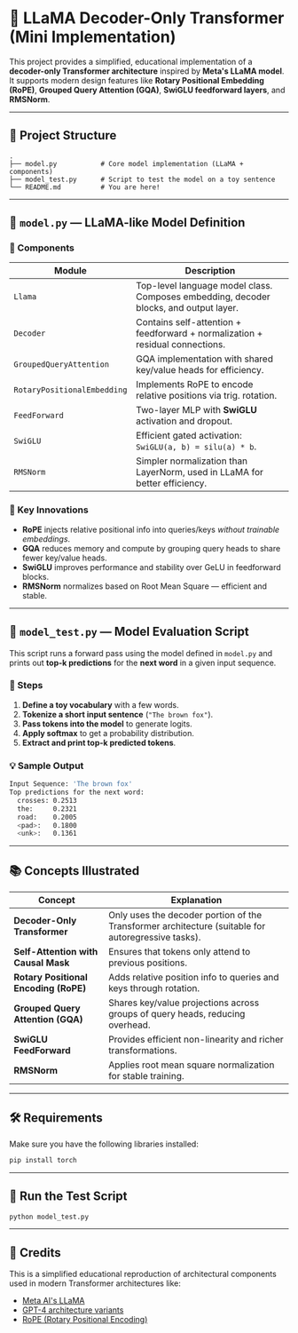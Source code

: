 # 🦙 LLaMA Decoder-Only Transformer (Mini Implementation)

This project provides a simplified, educational implementation of a **decoder-only Transformer architecture** inspired by **Meta's LLaMA model**. It supports modern design features like **Rotary Positional Embedding (RoPE)**, **Grouped Query Attention (GQA)**, **SwiGLU feedforward layers**, and **RMSNorm**.

---

## 📁 Project Structure

```text
.
├── model.py           # Core model implementation (LLaMA + components)
├── model_test.py      # Script to test the model on a toy sentence
└── README.md          # You are here!
```

---

## 🧠 `model.py` — LLaMA-like Model Definition

### 🔧 Components

| Module                      | Description                                                                           |
| --------------------------- | ------------------------------------------------------------------------------------- |
| `Llama`                     | Top-level language model class. Composes embedding, decoder blocks, and output layer. |
| `Decoder`                   | Contains self-attention + feedforward + normalization + residual connections.         |
| `GroupedQueryAttention`     | GQA implementation with shared key/value heads for efficiency.                        |
| `RotaryPositionalEmbedding` | Implements RoPE to encode relative positions via trig. rotation.                      |
| `FeedForward`               | Two-layer MLP with **SwiGLU** activation and dropout.                                 |
| `SwiGLU`                    | Efficient gated activation: `SwiGLU(a, b) = silu(a) * b`.                             |
| `RMSNorm`                   | Simpler normalization than LayerNorm, used in LLaMA for better efficiency.            |

### 🧱 Key Innovations

* **RoPE** injects relative positional info into queries/keys *without trainable embeddings*.
* **GQA** reduces memory and compute by grouping query heads to share fewer key/value heads.
* **SwiGLU** improves performance and stability over GeLU in feedforward blocks.
* **RMSNorm** normalizes based on Root Mean Square — efficient and stable.

---

## 🧪 `model_test.py` — Model Evaluation Script

This script runs a forward pass using the model defined in `model.py` and prints out **top-k predictions** for the **next word** in a given input sequence.

### 🔄 Steps

1. **Define a toy vocabulary** with a few words.
2. **Tokenize a short input sentence** (`"The brown fox"`).
3. **Pass tokens into the model** to generate logits.
4. **Apply softmax** to get a probability distribution.
5. **Extract and print top-k predicted tokens**.

### 💡 Sample Output

```bash
Input Sequence: 'The brown fox'
Top predictions for the next word:
  crosses: 0.2513
  the:     0.2321
  road:    0.2005
  <pad>:   0.1800
  <unk>:   0.1361
```

---

## 📚 Concepts Illustrated

| Concept                               | Explanation                                                                                        |
| ------------------------------------- | -------------------------------------------------------------------------------------------------- |
| **Decoder-Only Transformer**          | Only uses the decoder portion of the Transformer architecture (suitable for autoregressive tasks). |
| **Self-Attention with Causal Mask**   | Ensures that tokens only attend to previous positions.                                             |
| **Rotary Positional Encoding (RoPE)** | Adds relative position info to queries and keys through rotation.                                  |
| **Grouped Query Attention (GQA)**     | Shares key/value projections across groups of query heads, reducing overhead.                      |
| **SwiGLU FeedForward**                | Provides efficient non-linearity and richer transformations.                                       |
| **RMSNorm**                           | Applies root mean square normalization for stable training.                                        |

---

## 🛠️ Requirements

Make sure you have the following libraries installed:

```bash
pip install torch
```

---

## 🚀 Run the Test Script

```bash
python model_test.py
```

---

## 📌 Credits

This is a simplified educational reproduction of architectural components used in modern Transformer architectures like:

* [Meta AI's LLaMA](https://arxiv.org/abs/2302.13971)
* [GPT-4 architecture variants](https://platform.openai.com/docs/)
* [RoPE (Rotary Positional Encoding)](https://arxiv.org/abs/2104.09864)